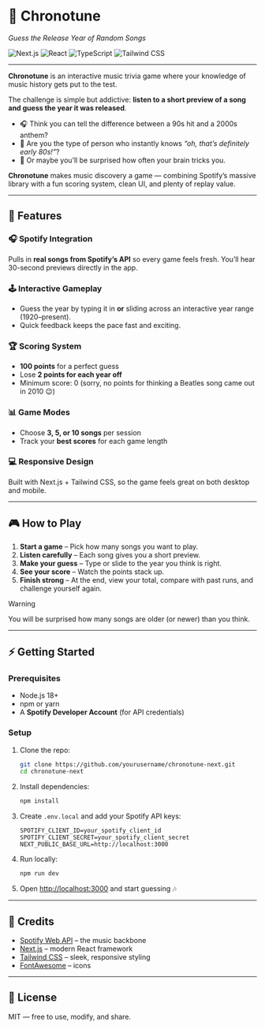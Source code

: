 # 🎵 Chronotune

_Guess the Release Year of Random Songs_

![Next.js](https://img.shields.io/badge/Next.js-15.4.6-black)
![React](https://img.shields.io/badge/React-19.0.0-blue)
![TypeScript](https://img.shields.io/badge/TypeScript-5-blue)
![Tailwind CSS](https://img.shields.io/badge/Tailwind%20CSS-4.0.0-cyan)

---

**Chronotune** is an interactive music trivia game where your knowledge of music history gets put to the test.

The challenge is simple but addictive: **listen to a short preview of a song and guess the year it was released**.

- 🎧 Think you can tell the difference between a 90s hit and a 2000s anthem?
- 🎤 Are you the type of person who instantly knows _“oh, that’s definitely early 80s!”_?
- 📀 Or maybe you’ll be surprised how often your brain tricks you.

**Chronotune** makes music discovery a game — combining Spotify’s massive library with a fun scoring system, clean UI, and plenty of replay value.

---

## 🌟 Features

### 🎧 Spotify Integration

Pulls in **real songs from Spotify’s API** so every game feels fresh. You’ll hear 30-second previews directly in the app.

### 🕹️ Interactive Gameplay

- Guess the year by typing it in **or** sliding across an interactive year range (1920–present).
- Quick feedback keeps the pace fast and exciting.

### 🏆 Scoring System

- **100 points** for a perfect guess
- Lose **2 points for each year off**
- Minimum score: 0 (sorry, no points for thinking a Beatles song came out in 2010 😉)

### 📊 Game Modes

- Choose **3, 5, or 10 songs** per session
- Track your **best scores** for each game length

### 💻 Responsive Design

Built with Next.js + Tailwind CSS, so the game feels great on both desktop and mobile.

---

## 🎮 How to Play

1. **Start a game** – Pick how many songs you want to play.
2. **Listen carefully** – Each song gives you a short preview.
3. **Make your guess** – Type or slide to the year you think is right.
4. **See your score** – Watch the points stack up.
5. **Finish strong** – At the end, view your total, compare with past runs, and challenge yourself again.

> [!WARNING]
> You will be surprised how many songs are older (or newer) than you think.

---

## ⚡ Getting Started

### Prerequisites

- Node.js 18+
- npm or yarn
- A **Spotify Developer Account** (for API credentials)

### Setup

1. Clone the repo:

   ```bash
   git clone https://github.com/yourusername/chronotune-next.git
   cd chronotune-next
   ```

2. Install dependencies:

   ```bash
   npm install
   ```

3. Create `.env.local` and add your Spotify API keys:

   ```env
   SPOTIFY_CLIENT_ID=your_spotify_client_id
   SPOTIFY_CLIENT_SECRET=your_spotify_client_secret
   NEXT_PUBLIC_BASE_URL=http://localhost:3000
   ```

4. Run locally:

   ```bash
   npm run dev
   ```

5. Open [http://localhost:3000](http://localhost:3000) and start guessing 🎶

---

## 🙌 Credits

- [Spotify Web API](https://developer.spotify.com/documentation/web-api) – the music backbone
- [Next.js](https://nextjs.org/) – modern React framework
- [Tailwind CSS](https://tailwindcss.com/) – sleek, responsive styling
- [FontAwesome](https://fontawesome.com/) – icons

---

## 📜 License

MIT — free to use, modify, and share.

